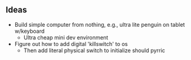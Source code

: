 ## Ideas
  - Build simple computer from nothing, e.g., ultra lite penguin on tablet w/keyboard
    * Ultra cheap mini dev environment
  - Figure out how to add digital 'killswitch' to os
    * Then add literal physical switch to initialize should pyrric
